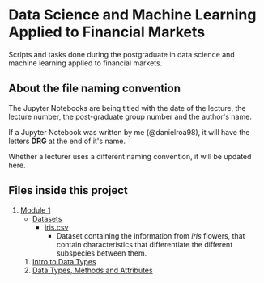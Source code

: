 # Data Science and Machine Learning Applied to Financial Markets
Scripts and tasks done during the postgraduate in data science and machine learning applied to financial markets.

## About the file naming convention

The Jupyter Notebooks are being titled with the date of the lecture, the lecture number, the post-graduate group number and the author's name.

If a Jupyter Notebook was written by me (@danielroa98), it will have the letters __DRG__ at the end of it's name.

Whether a lecturer uses a different naming convention, it will be updated here.

## Files inside this project

1. [Module 1](./Modulo-1/)
    - [Datasets](./Module-1/Data/)
        - [iris.csv](./Module-1/Data/iris.csv)
            - Dataset containing the information from _iris_ flowers, that contain characteristics that differentiate the different subspecies between them.
    1. [Intro to Data Types](./Modulo-1/07_Nov_2022_lec_01_M1G6P_DRG.ipynb)
    2. [Data Types, Methods and Attributes](./Module-1/09_Nov_2022_lec_02_M1G6P_DRG.ipynb)

